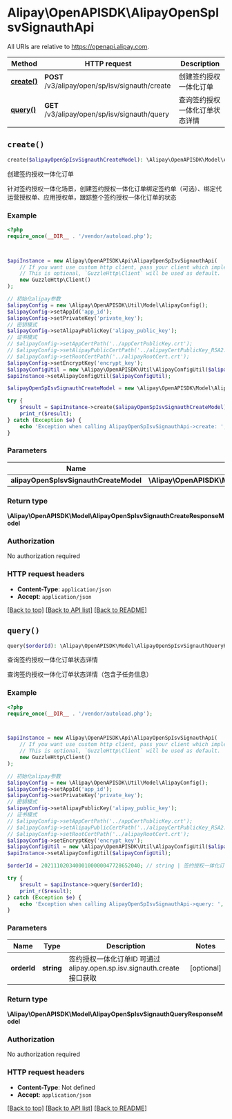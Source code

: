# Alipay\OpenAPISDK\AlipayOpenSpIsvSignauthApi

All URIs are relative to https://openapi.alipay.com.

Method | HTTP request | Description
------------- | ------------- | -------------
[**create()**](AlipayOpenSpIsvSignauthApi.md#create) | **POST** /v3/alipay/open/sp/isv/signauth/create | 创建签约授权一体化订单
[**query()**](AlipayOpenSpIsvSignauthApi.md#query) | **GET** /v3/alipay/open/sp/isv/signauth/query | 查询签约授权一体化订单状态详情


## `create()`

```php
create($alipayOpenSpIsvSignauthCreateModel): \Alipay\OpenAPISDK\Model\AlipayOpenSpIsvSignauthCreateResponseModel
```

创建签约授权一体化订单

针对签约授权一体化场景，创建签约授权一体化订单绑定签约单（可选）、绑定代运营授权单、应用授权单，跟踪整个签约授权一体化订单的状态

### Example

```php
<?php
require_once(__DIR__ . '/vendor/autoload.php');



$apiInstance = new Alipay\OpenAPISDK\Api\AlipayOpenSpIsvSignauthApi(
    // If you want use custom http client, pass your client which implements `GuzzleHttp\ClientInterface`.
    // This is optional, `GuzzleHttp\Client` will be used as default.
    new GuzzleHttp\Client()
);

// 初始化alipay参数
$alipayConfig = new \Alipay\OpenAPISDK\Util\Model\AlipayConfig();
$alipayConfig->setAppId('app_id');
$alipayConfig->setPrivateKey('private_key');
// 密钥模式
$alipayConfig->setAlipayPublicKey('alipay_public_key');
// 证书模式
// $alipayConfig->setAppCertPath('../appCertPublicKey.crt');
// $alipayConfig->setAlipayPublicCertPath('../alipayCertPublicKey_RSA2.crt');
// $alipayConfig->setRootCertPath('../alipayRootCert.crt');
$alipayConfig->setEncryptKey('encrypt_key');
$alipayConfigUtil = new \Alipay\OpenAPISDK\Util\AlipayConfigUtil($alipayConfig);
$apiInstance->setAlipayConfigUtil($alipayConfigUtil);

$alipayOpenSpIsvSignauthCreateModel = new \Alipay\OpenAPISDK\Model\AlipayOpenSpIsvSignauthCreateModel(); // \Alipay\OpenAPISDK\Model\AlipayOpenSpIsvSignauthCreateModel

try {
    $result = $apiInstance->create($alipayOpenSpIsvSignauthCreateModel);
    print_r($result);
} catch (Exception $e) {
    echo 'Exception when calling AlipayOpenSpIsvSignauthApi->create: ', $e->getMessage(), PHP_EOL;
}
```

### Parameters

Name | Type | Description  | Notes
------------- | ------------- | ------------- | -------------
 **alipayOpenSpIsvSignauthCreateModel** | **\Alipay\OpenAPISDK\Model\AlipayOpenSpIsvSignauthCreateModel**|  | [optional]

### Return type

**\Alipay\OpenAPISDK\Model\AlipayOpenSpIsvSignauthCreateResponseModel**

### Authorization

No authorization required

### HTTP request headers

- **Content-Type**: `application/json`
- **Accept**: `application/json`

[[Back to top]](#) [[Back to API list]](../../README.md#api-endpoints)
[[Back to README]](../../README.md)

## `query()`

```php
query($orderId): \Alipay\OpenAPISDK\Model\AlipayOpenSpIsvSignauthQueryResponseModel
```

查询签约授权一体化订单状态详情

查询签约授权一体化订单状态详情（包含子任务信息）

### Example

```php
<?php
require_once(__DIR__ . '/vendor/autoload.php');



$apiInstance = new Alipay\OpenAPISDK\Api\AlipayOpenSpIsvSignauthApi(
    // If you want use custom http client, pass your client which implements `GuzzleHttp\ClientInterface`.
    // This is optional, `GuzzleHttp\Client` will be used as default.
    new GuzzleHttp\Client()
);

// 初始化alipay参数
$alipayConfig = new \Alipay\OpenAPISDK\Util\Model\AlipayConfig();
$alipayConfig->setAppId('app_id');
$alipayConfig->setPrivateKey('private_key');
// 密钥模式
$alipayConfig->setAlipayPublicKey('alipay_public_key');
// 证书模式
// $alipayConfig->setAppCertPath('../appCertPublicKey.crt');
// $alipayConfig->setAlipayPublicCertPath('../alipayCertPublicKey_RSA2.crt');
// $alipayConfig->setRootCertPath('../alipayRootCert.crt');
$alipayConfig->setEncryptKey('encrypt_key');
$alipayConfigUtil = new \Alipay\OpenAPISDK\Util\AlipayConfigUtil($alipayConfig);
$apiInstance->setAlipayConfigUtil($alipayConfigUtil);

$orderId = 20211102034000100000047728652040; // string | 签约授权一体化订单ID 可通过alipay.open.sp.isv.signauth.create 接口获取

try {
    $result = $apiInstance->query($orderId);
    print_r($result);
} catch (Exception $e) {
    echo 'Exception when calling AlipayOpenSpIsvSignauthApi->query: ', $e->getMessage(), PHP_EOL;
}
```

### Parameters

Name | Type | Description  | Notes
------------- | ------------- | ------------- | -------------
 **orderId** | **string**| 签约授权一体化订单ID 可通过alipay.open.sp.isv.signauth.create 接口获取 | [optional]

### Return type

**\Alipay\OpenAPISDK\Model\AlipayOpenSpIsvSignauthQueryResponseModel**

### Authorization

No authorization required

### HTTP request headers

- **Content-Type**: Not defined
- **Accept**: `application/json`

[[Back to top]](#) [[Back to API list]](../../README.md#api-endpoints)
[[Back to README]](../../README.md)
